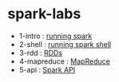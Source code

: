 # spark-labs

* 1-intro : [running spark](1-intro/README.md)
* 2-shell : [running spark shell](2-shell/README.md)
* 3-rdd : [RDDs](3-rdd/README.md)
* 4-mapreduce : [MapReduce](4-mapreduce/README.md)
* 5-api : [Spark API](5-api/README.md)

